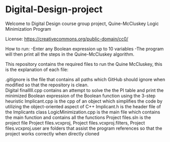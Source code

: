 # Digital-Design-project

Welcome to Digital Design course group project,
Quine-McCluskey Logic Minimization Program

License: https://creativecommons.org/public-domain/cc0/

How to run:
-Enter any Boolean expression up to 10 variables 
-The program will then print all the steps in the Quine-McCluskey algorithm.

This repository contains the required files to run the Quine McCluskey, this is the explanation of each file:

.gitignore is the file that contains all paths which GitHub should ignore when modified so that the repository is clean.  
Digital finalllll.cpp contains an attempt to solve the the PI table and print the minimized Boolean expression of the Boolean function using
the 3-step heuristic
Implicant.cpp is the cpp of an object which simplifies the code by utilizing the object-oriented aspect of C++
Implicant.h is the header file of the Implicants class
LogicMinimization.cpp is the main file which contains the main function and contains all the functions
Project files.sln is the project file
Project files.vcxproj, Project files.vcxproj.filters, Project files.vcxproj.user are folders that assist the program references so that the project works correctly when directly cloned

